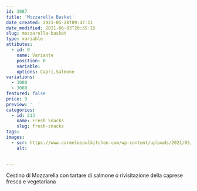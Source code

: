 ```yaml
---
id: 3087
title: 'Mozzarella Basket'
date_created: 2021-05-28T09:47:11
date_modified: 2021-06-03T20:55:15
slug: mozzarella-basket
type: variable
attibutes: 
  - id: 0
    name: Variante
    position: 0
    variable: 
    options: Capri,Salmone
variations:
  - 3088
  - 3089
featured: false
price: 9
preview: '  '
categories: 
  - id: 213
    name: Fresh Snacks
    slug: fresh-snacks
tags: 
images: 
  - scr: https://www.carmelosoulkitchen.com/wp-content/uploads/2021/05/MOZZARELLA-BASKET-fs8.png
    alt: 


---
```


<p class="p1">Cestino di Mozzarella con tartare di salmone o rivisitazione della caprese fresca e vegetariana</p>


